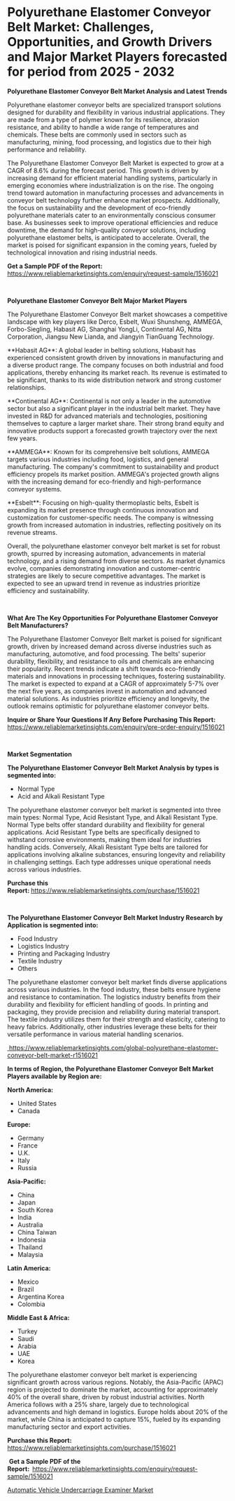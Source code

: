 <p><h1>Polyurethane Elastomer Conveyor Belt Market: Challenges, Opportunities, and Growth Drivers and Major Market Players forecasted for period from 2025 - 2032</h1></p><p><strong>Polyurethane Elastomer Conveyor Belt Market Analysis and Latest Trends</strong></p>
<p><p>Polyurethane elastomer conveyor belts are specialized transport solutions designed for durability and flexibility in various industrial applications. They are made from a type of polymer known for its resilience, abrasion resistance, and ability to handle a wide range of temperatures and chemicals. These belts are commonly used in sectors such as manufacturing, mining, food processing, and logistics due to their high performance and reliability.</p><p>The Polyurethane Elastomer Conveyor Belt Market is expected to grow at a CAGR of 8.6% during the forecast period. This growth is driven by increasing demand for efficient material handling systems, particularly in emerging economies where industrialization is on the rise. The ongoing trend toward automation in manufacturing processes and advancements in conveyor belt technology further enhance market prospects. Additionally, the focus on sustainability and the development of eco-friendly polyurethane materials cater to an environmentally conscious consumer base. As businesses seek to improve operational efficiencies and reduce downtime, the demand for high-quality conveyor solutions, including polyurethane elastomer belts, is anticipated to accelerate. Overall, the market is poised for significant expansion in the coming years, fueled by technological innovation and rising industrial needs.</p></p>
<p><strong>Get a Sample PDF of the Report:&nbsp;</strong> <a href="https://www.reliablemarketinsights.com/enquiry/request-sample/1516021?utm_campaign=2564&utm_medium=2&utm_source=Github&utm_content=ia&utm_term=29032025&utm_id=polyurethane-elastomer-conveyor-belt">https://www.reliablemarketinsights.com/enquiry/request-sample/1516021</a></p>
<p>&nbsp;</p>
<p><strong>Polyurethane Elastomer Conveyor Belt Major Market Players</strong></p>
<p><p>The Polyurethane Elastomer Conveyor Belt market showcases a competitive landscape with key players like Derco, Esbelt, Wuxi Shunsheng, AMMEGA, Forbo-Siegling, Habasit AG, Shanghai YongLi, Continental AG, Nitta Corporation, Jiangsu New Lianda, and Jiangyin TianGuang Technology.</p><p>**Habasit AG**: A global leader in belting solutions, Habasit has experienced consistent growth driven by innovations in manufacturing and a diverse product range. The company focuses on both industrial and food applications, thereby enhancing its market reach. Its revenue is estimated to be significant, thanks to its wide distribution network and strong customer relationships.</p><p>**Continental AG**: Continental is not only a leader in the automotive sector but also a significant player in the industrial belt market. They have invested in R&D for advanced materials and technologies, positioning themselves to capture a larger market share. Their strong brand equity and innovative products support a forecasted growth trajectory over the next few years.</p><p>**AMMEGA**: Known for its comprehensive belt solutions, AMMEGA targets various industries including food, logistics, and general manufacturing. The company's commitment to sustainability and product efficiency propels its market position. AMMEGA's projected growth aligns with the increasing demand for eco-friendly and high-performance conveyor systems.</p><p>**Esbelt**: Focusing on high-quality thermoplastic belts, Esbelt is expanding its market presence through continuous innovation and customization for customer-specific needs. The company is witnessing growth from increased automation in industries, reflecting positively on its revenue streams.</p><p>Overall, the polyurethane elastomer conveyor belt market is set for robust growth, spurred by increasing automation, advancements in material technology, and a rising demand from diverse sectors. As market dynamics evolve, companies demonstrating innovation and customer-centric strategies are likely to secure competitive advantages. The market is expected to see an upward trend in revenue as industries prioritize efficiency and sustainability.</p></p>
<p>&nbsp;</p>
<p><strong>What Are The Key Opportunities For Polyurethane Elastomer Conveyor Belt Manufacturers?</strong></p>
<p><p>The Polyurethane Elastomer Conveyor Belt market is poised for significant growth, driven by increased demand across diverse industries such as manufacturing, automotive, and food processing. The belts' superior durability, flexibility, and resistance to oils and chemicals are enhancing their popularity. Recent trends indicate a shift towards eco-friendly materials and innovations in processing techniques, fostering sustainability. The market is expected to expand at a CAGR of approximately 5-7% over the next five years, as companies invest in automation and advanced material solutions. As industries prioritize efficiency and longevity, the outlook remains optimistic for polyurethane elastomer conveyor belts.</p></p>
<p><strong>Inquire or Share Your Questions If Any Before Purchasing This Report:</strong> <a href="https://www.reliablemarketinsights.com/enquiry/pre-order-enquiry/1516021?utm_campaign=2564&utm_medium=2&utm_source=Github&utm_content=ia&utm_term=29032025&utm_id=polyurethane-elastomer-conveyor-belt">https://www.reliablemarketinsights.com/enquiry/pre-order-enquiry/1516021</a></p>
<p>&nbsp;</p>
<p><strong>Market Segmentation</strong></p>
<p><strong>The Polyurethane Elastomer Conveyor Belt Market Analysis by types is segmented into:</strong></p>
<p><ul><li>Normal Type</li><li>Acid and Alkali Resistant Type</li></ul></p>
<p><p>The polyurethane elastomer conveyor belt market is segmented into three main types: Normal Type, Acid Resistant Type, and Alkali Resistant Type. Normal Type belts offer standard durability and flexibility for general applications. Acid Resistant Type belts are specifically designed to withstand corrosive environments, making them ideal for industries handling acids. Conversely, Alkali Resistant Type belts are tailored for applications involving alkaline substances, ensuring longevity and reliability in challenging settings. Each type addresses unique operational needs across various industries.</p></p>
<p><strong>Purchase this Report:&nbsp;</strong><a href="https://www.reliablemarketinsights.com/purchase/1516021?utm_campaign=2564&utm_medium=2&utm_source=Github&utm_content=ia&utm_term=29032025&utm_id=polyurethane-elastomer-conveyor-belt">https://www.reliablemarketinsights.com/purchase/1516021</a></p>
<p>&nbsp;</p>
<p><strong>The Polyurethane Elastomer Conveyor Belt Market Industry Research by Application is segmented into:</strong></p>
<p><ul><li>Food Industry</li><li>Logistics Industry</li><li>Printing and Packaging Industry</li><li>Textile Industry</li><li>Others</li></ul></p>
<p><p>The polyurethane elastomer conveyor belt market finds diverse applications across various industries. In the food industry, these belts ensure hygiene and resistance to contamination. The logistics industry benefits from their durability and flexibility for efficient handling of goods. In printing and packaging, they provide precision and reliability during material transport. The textile industry utilizes them for their strength and elasticity, catering to heavy fabrics. Additionally, other industries leverage these belts for their versatile performance in various material handling scenarios.</p></p>
<p><a href="https://www.reliablemarketinsights.com/global-polyurethane-elastomer-conveyor-belt-market-r1516021?utm_campaign=2564&utm_medium=2&utm_source=Github&utm_content=ia&utm_term=29032025&utm_id=polyurethane-elastomer-conveyor-belt">&nbsp;https://www.reliablemarketinsights.com/global-polyurethane-elastomer-conveyor-belt-market-r1516021</a></p>
<p><strong>In terms of Region, the Polyurethane Elastomer Conveyor Belt Market Players available by Region are:</strong></p>
<p>
    <p> <strong> North America: </strong>
        <ul>
            <li>United States</li>
            <li>Canada</li>
        </ul>
        </p> 
    <p> <strong> Europe: </strong>
        <ul>
            <li>Germany</li>
            <li>France</li>
            <li>U.K.</li>
            <li>Italy</li>
            <li>Russia</li>
        </ul>
        </p> 
    <p> <strong> Asia-Pacific: </strong>
        <ul>
            <li>China</li>
            <li>Japan</li>
            <li>South Korea</li>
            <li>India</li>
            <li>Australia</li>
            <li>China Taiwan</li>
            <li>Indonesia</li>
            <li>Thailand</li>
            <li>Malaysia</li>
        </ul>
        </p> 
    <p> <strong> Latin America: </strong>
        <ul>
            <li>Mexico</li>
            <li>Brazil</li>
            <li>Argentina Korea</li>
            <li>Colombia</li>
        </ul>
        </p> 
    <p> <strong> Middle East & Africa: </strong>
        <ul>
            <li>Turkey</li>
            <li>Saudi</li>
            <li>Arabia</li>
            <li>UAE</li>
            <li>Korea</li>
        </ul>
    </p>
    </p>
<p><p>The polyurethane elastomer conveyor belt market is experiencing significant growth across various regions. Notably, the Asia-Pacific (APAC) region is projected to dominate the market, accounting for approximately 40% of the overall share, driven by robust industrial activities. North America follows with a 25% share, largely due to technological advancements and high demand in logistics. Europe holds about 20% of the market, while China is anticipated to capture 15%, fueled by its expanding manufacturing sector and export activities.</p></p>
<p><strong>Purchase this Report: </strong><a href="https://www.reliablemarketinsights.com/purchase/1516021?utm_campaign=2564&utm_medium=2&utm_source=Github&utm_content=ia&utm_term=29032025&utm_id=polyurethane-elastomer-conveyor-belt">https://www.reliablemarketinsights.com/purchase/1516021</a></p>
<p>&nbsp;<strong>Get a Sample PDF of the Report:&nbsp;&nbsp;</strong><a href="https://www.reliablemarketinsights.com/enquiry/request-sample/1516021?utm_campaign=2564&utm_medium=2&utm_source=Github&utm_content=ia&utm_term=29032025&utm_id=polyurethane-elastomer-conveyor-belt">https://www.reliablemarketinsights.com/enquiry/request-sample/1516021</a></p>
<p><strong></strong></p>
<p><p><a href="https://github.com/krinerstormy331/Market-Research-Report-List-1/blob/main/automatic-vehicle-undercarriage-examiner-market.md?utm_campaign=2564&utm_medium=2&utm_source=Github&utm_content=ia&utm_term=29032025&utm_id=polyurethane-elastomer-conveyor-belt">Automatic Vehicle Undercarriage Examiner Market</a></p></p>